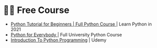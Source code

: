 <h1 align=left > 👨‍🎓 Free Course</h1>

- [Python Tutorial for Beginners | Full Python Course ](https://www.youtube.com/watch?v=t8pPdKYpowI&t=3933s) | Learn Python in 2021
- [Python for Everybody ](https://www.youtube.com/watch?v=8DvywoWv6fI&t=23s) | Full University Python Course
- [Introduction To Python Programming](https://www.udemy.com/course/pythonforbeginnersintro/) | Udemy
 
